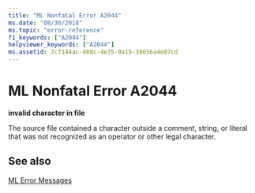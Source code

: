 ```yaml
---
title: "ML Nonfatal Error A2044"
ms.date: "08/30/2018"
ms.topic: "error-reference"
f1_keywords: ["A2044"]
helpviewer_keywords: ["A2044"]
ms.assetid: 7cf144ac-408c-4e35-9a15-38656a4e87cd
---
```

# ML Nonfatal Error A2044

**invalid character in file**

The source file contained a character outside a comment, string, or literal that was not recognized as an operator or other legal character.

## See also

[ML Error Messages](../../assembler/masm/ml-error-messages.md)<br/>